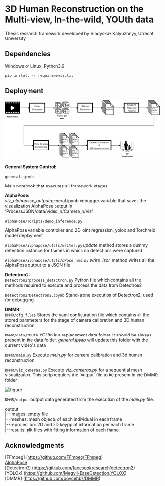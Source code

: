 # 3D Human Reconstruction on the Multi-view, In-the-wild, YOUth data
Thesis research framework developed by Vladyskav Kalyuzhnyy, Utrecht University

## Dependencies
Windows or Linux, Python3.9

```bash
pip install -r requirements.txt
```


## Deployment
![figure](/assets/model_overview.png)

**General System Control:**<br>

```general.ipynb```

Main notebook that executes all framework stages <br>

**AlphaPose:**<br>
<i>viz_alphapose_output</i>:general.ipynb debugger variable that saves the visualization AlphaPose output in 'ProcessJSON/data/video_n/Camera_n/viz'

```AlphaPose/scripts/demo_inference.py```

AlphaPose variable controller and 2D joint regression, yolox and Torchreid model deployment

```AlphaPose/alphapose/utils/writer.py```
<i>update</i> method stores a dummy detection instance for frames in which no detections were captured<br>

```AlphaPose/alphapose/utils/pPose_nms.py```
<i>write_json</i> method writes all the AlphaPose output to a JSON file<br>

**Detectron2:**<br>
```Detectron2/process_detectron.py```
Python file which contains all the methods required to execute and process the data from Detectron2<br>

```Detectron2/Detectron2.ipynb```
Stand-alone execution of Detectron2, used for debugging


**DMMR:**<br>
```DMMR/cfg_files```
Stores the yaml configuration file which contains all the stored parameters for the stage of camera calibration and 3D human reconstruction<br>

```DMMR/data/YOUth```
<i>YOUth</i> is a replacement data folder. It should be always present in the data folder. <i>general.ipynb</i> will update this folder with the current video's data<br>

```DMMR/main.py```
Execute <i>main.py</i> for camera calibration and 3d human reconstruction<br>


```DMMR/viz_cameras.py```
Execute <i>viz_cameras.py</i> for a sequential mesh visualization. This scrip requiers the 'output' file to be present in the DMMR folder

![figure](/assets/rec_merge.png)


```DMMR/output```
output data generated from the execution of the <i>main.py</i> file. <br>

output<br>
	  |--images: empty file<br>
	  |--meshes: mesh objects of each individual in each frame<br>
	  |--reprojection: 2D and 3D keyppint information per each frame<br>
	  |--results: plk files with fitting information of each frame





## Acknowledgments
[FFmpeg] (https://github.com/FFmpeg/FFmpeg)<br>
[AlphaPose](https://github.com/MVIG-SJTU/AlphaPose)<br>
[Detectron2] (https://github.com/facebookresearch/detectron2)<br>
[YOLOx] (https://github.com/Megvii-BaseDetection/YOLOX)<br>
[DMMR] (https://github.com/boycehbz/DMMR)<br>
